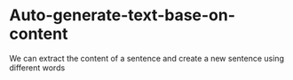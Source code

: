 # Auto-generate-text-base-on-content
We can extract the content of a sentence and create a new sentence using different words
